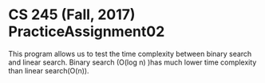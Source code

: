 # CS 245 (Fall, 2017) PracticeAssignment02

This program allows us to test the time complexity between binary search and linear search. Binary search (O(log n) )has much lower time complexity than linear search(O(n)).


